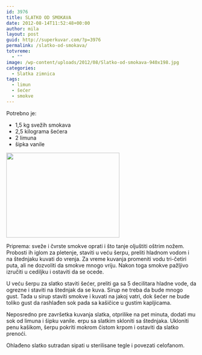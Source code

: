```yaml
---
id: 3976
title: SLATKO OD SMOKAVA
date: 2012-08-14T11:52:48+00:00
author: mila
layout: post
guid: http://superkuvar.com/?p=3976
permalink: /slatko-od-smokava/
totvreme:
  - ""
image: /wp-content/uploads/2012/08/Slatko-od-smokava-940x198.jpg
categories:
  - Slatka zimnica
tags:
  - limun
  - šećer
  - smokve
---
```

Potrebno je:

  * 1,5 kg svežih smokava
  * 2,5 kilograma šećera
  * 2 limuna
  * šipka vanile

<img class="alignnone size-medium wp-image-3977" title="Slatko od smokava" src="//superkuvar.com/wp-content/uploads/2012/08/Slatko-od-smokava-300x225.jpg" alt="" width="300" height="225" /> 

Priprema: sveže i čvrste smokve oprati i što tanje oljuštiti oštrim nožem. Probosti ih iglom za pletenje, staviti u veću šerpu, preliti hladnom vodom i na štednjaku kuvati do vrenja. Za vreme kuvanja promeniti vodu tri-četiri puta, ali ne dozvoliti da smokve mnogo vriju. Nakon toga smokve pažljivo izručiti u cediljku i ostaviti da se ocede.

U veću šerpu za slatko staviti šećer, preliti ga sa 5 decilitara hladne vode, da ogrezne i staviti na štednjak da se kuva. Sirup ne treba da bude mnogo gust. Tada u sirup staviti smokve i kuvati na jakoj vatri, dok šećer ne bude toliko gust da rashlađen sok pada sa kašičice u gustim kapljicama.

Neposredno pre završetka kuvanja slatka, otprilike na pet minuta, dodati mu sok od limuna i šipku vanile.  erpu sa slatkim skloniti sa štednjaka. Ukloniti penu kašikom, šerpu pokriti mokrom čistom krpom i ostaviti da slatko prenoći.

Ohlađeno slatko sutradan sipati u sterilisane tegle i povezati celofanom.